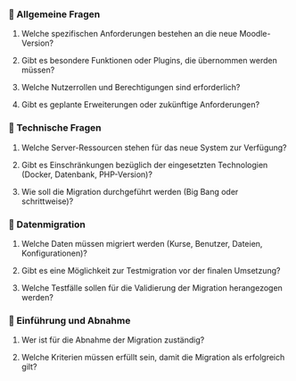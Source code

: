 ### 🔹 Allgemeine Fragen

1. Welche spezifischen Anforderungen bestehen an die neue Moodle-Version?
    
2. Gibt es besondere Funktionen oder Plugins, die übernommen werden müssen?
    
3. Welche Nutzerrollen und Berechtigungen sind erforderlich?
    
4. Gibt es geplante Erweiterungen oder zukünftige Anforderungen?
    

### 🔹 Technische Fragen

1. Welche Server-Ressourcen stehen für das neue System zur Verfügung?
    
2. Gibt es Einschränkungen bezüglich der eingesetzten Technologien (Docker, Datenbank, PHP-Version)?
    
7. Wie soll die Migration durchgeführt werden (Big Bang oder schrittweise)?
    
### 🔹 Datenmigration

1. Welche Daten müssen migriert werden (Kurse, Benutzer, Dateien, Konfigurationen)?
    
2. Gibt es eine Möglichkeit zur Testmigration vor der finalen Umsetzung?
    
11. Welche Testfälle sollen für die Validierung der Migration herangezogen werden?

### 🔹 Einführung und Abnahme

1. Wer ist für die Abnahme der Migration zuständig?
    
2. Welche Kriterien müssen erfüllt sein, damit die Migration als erfolgreich gilt? 